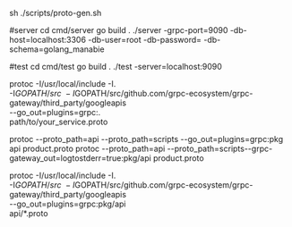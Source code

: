 sh ./scripts/proto-gen.sh 

#server
cd cmd/server
go build .
./server -grpc-port=9090 -db-host=localhost:3306 -db-user=root -db-password= -db-schema=golang_manabie


#test
cd cmd/test
go build .
./test -server=localhost:9090


protoc -I/usr/local/include -I. \
  -I$GOPATH/src \
  -I$GOPATH/src/github.com/grpc-ecosystem/grpc-gateway/third_party/googleapis \
  --go_out=plugins=grpc:. \
  path/to/your_service.proto



protoc --proto_path=api --proto_path=scripts --go_out=plugins=grpc:pkg api product.proto
protoc --proto_path=api --proto_path=scripts--grpc-gateway_out=logtostderr=true:pkg/api product.proto


protoc -I/usr/local/include -I. \
  -I$GOPATH/src \
  -I$GOPATH/src/github.com/grpc-ecosystem/grpc-gateway/third_party/googleapis \
  --go_out=plugins=grpc:pkg/api \
  api/*.proto
